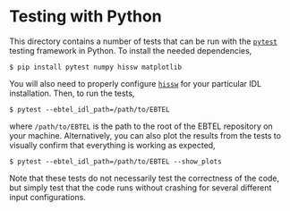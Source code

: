 # Testing with Python

This directory contains a number of tests that can be run with the
[`pytest`](https://docs.pytest.org/en/stable/) testing framework in Python.
To install the needed dependencies,

```shell
$ pip install pytest numpy hissw matplotlib
```

You will also need to properly configure [`hissw`](https://wtbarnes.github.io/hissw/) for your particular IDL installation. Then, to run the tests,

```shell
$ pytest --ebtel_idl_path=/path/to/EBTEL
```

where `/path/to/EBTEL` is the path to the root of the EBTEL repository on your machine.
Alternatively, you can also plot the results from the tests to visually confirm
that everything is working as expected,

```shell
$ pytest --ebtel_idl_path=/path/to/EBTEL --show_plots
```

Note that these tests do not necessarily test the correctness of the code, but simply
test that the code runs without crashing for several different input configurations.
